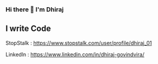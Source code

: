 ### Hi there 👋 I'm Dhiraj

## I write Code
StopStalk : https://www.stopstalk.com/user/profile/dhiraj_01

Linkedln : https://www.linkedin.com/in/dhiraj-govindvira/
<!--
**Dhiraj-01/Dhiraj-01** is a ✨ _special_ ✨ repository because its `README.md` (this file) appears on your GitHub profile.

Here are some ideas to get you started:

- 🔭 I’m currently working on ...
- 🌱 I’m currently learning ...
- 👯 I’m looking to collaborate on ...
- 🤔 I’m looking for help with ...
- 💬 Ask me about ...
- 📫 How to reach me: ...
- 😄 Pronouns: ...
- ⚡ Fun fact: ...
-->
